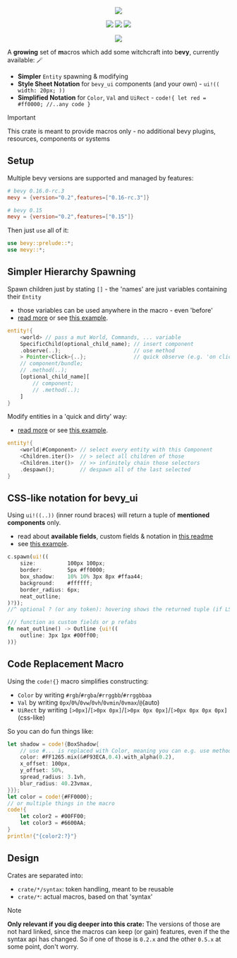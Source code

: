 <p align="center">
    <img src="https://github.com/user-attachments/assets/829a86b8-8dc4-4403-9da4-536daaefbd11">
</p>
<p align="center">
    <a href="https://github.com/dekirisu/mevy" style="position:relative"><img src="https://img.shields.io/badge/github-dekirisu/mevy-ee6677"></a>
    <a href="https://crates.io/crates/mevy" style="position:relative"><img src="https://img.shields.io/crates/v/mevy"></a>
    <a href="https://discord.gg/kevWvBuPFg" style="position:relative"><img src="https://img.shields.io/discord/515100001903312898"></a>
</p>

<p align="center">
    <img src="https://github.com/user-attachments/assets/891599e8-98a9-4d32-9f6e-6dfa76e51a31">
</p

A **growing** set of **m**acros which add some witchcraft into b**evy**, currently available: 🪄
- **Simpler** `Entity` spawning & modifying
- **Style Sheet Notation** for `bevy_ui` components (and your own) - `ui!(( width: 20px; ))`
- **Simplified Notation** for `Color`, `Val` and `UiRect` - `code!{ let red = #ff0000; //..any code }`

> [!IMPORTANT]
> This crate is meant to provide macros only - no additional bevy plugins, resources, components or systems

## Setup
Multiple bevy versions are supported and managed by features:
```toml
# bevy 0.16.0-rc.3
mevy = {version="0.2",features=["0.16-rc.3"]}

# bevy 0.15
mevy = {version="0.2",features=["0.15"]}
```

Then just `use` all of it:
```rust
use bevy::prelude::*;
use mevy::*;
```

## Simpler Hierarchy Spawning
Spawn children just by stating `[]` - the 'names' are just variables containing their `Entity`
- those variables can be used anywhere in the macro - even 'before'
- [read more](crates/ecs/README.md) or see [this example](examples/ecs_simple_spawn.rs).

```rust
entity!{
    <world> // pass a mut World, Commands, ... variable
    SpecificChild(optional_child_name); // insert component
    .observe(..);                       // use method
    > Pointer<Click>{..};               // quick observe (e.g. 'on click')
    // component/bundle;
    // .method(..);
    [optional_child_name][
        // component;
        // .method(..);
    ]
}
```

Modify entities in a 'quick and dirty' way: 
- [read more](crates/ecs/README.md) or see [this example](examples/entity_macro.rs).

```rust
entity!{
    <world|#Component> // select every entity with this Component
    <Children.iter()>  // > select all children of those
    <Children.iter()>  // >> infinitely chain those selectors
    .despawn();        // despawn all of the last selected
}
```

## CSS-like notation for bevy_ui
Using `ui!((..))` (inner round braces) will return a tuple of **mentioned components** only.
- read about **available fields**, custom fields & notation in [this readme](crates/ui/README.md)
- see [this example](examples/ui_bundle.rs).
```rust
c.spawn(ui!((
    size:          100px 100px;
    border:        5px #ff0000;
    box_shadow:    10% 10% 3px 8px #ffaa44;
    background:    #ffffff;
    border_radius: 6px;
    neat_outline;
)?));
//^ optional ? (or any token): hovering shows the returned tuple (if LSP used)

/// function as custom fields or p refabs
fn neat_outline() -> Outline {ui!((
    outline: 3px 1px #00ff00;
))}
```

## Code Replacement Macro
Using the `code!{}` macro simplifies constructing:
- `Color` by writing `#rgb`/`#rgba`/`#rrggbb`/`#rrggbbaa`
- `Val` by writing `0px`/`0%`/`0vw`/`0vh`/`0vmin`/`0vmax`/`@`(auto)
- `UiRect` by writing `[>0px]`/`[>0px 0px]`/`[>0px 0px 0px]`/`[>0px 0px 0px 0px]` (css-like)

So you can do fun things like:
```rust
let shadow = code!{BoxShadow{
    // use #... is replaced with Color, meaning you can e.g. use methods 
    color: #FF1265.mix(&#F93ECA,0.4).with_alpha(0.2),
    x_offset: 100px,
    y_offset: 50%,
    spread_radius: 3.1vh,
    blur_radius: 40.23vmax,
}}};
let color = code!{#FF0000};
// or multiple things in the macro
code!{
    let color2 = #00FF00;
    let color3 = #6600AA;
}
println!{"{color2:?}"}
```

## Design
Crates are separated into:
- `crate/*/syntax`: token handling, meant to be reusable
- `crate/*`: actual macros, based on that 'syntax'

> [!NOTE]
> **Only relevant if you dig deeper into this crate:** The versions of those are not hard linked, since the macros can keep (or gain) features, even if the the syntax api has changed. So if one of those is `0.2.x` and the other `0.5.x` at some point, don't worry.
